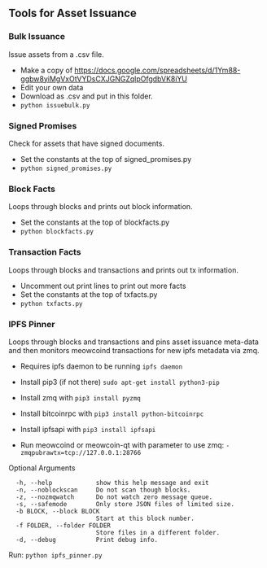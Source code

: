 ## Tools for Asset Issuance

### Bulk Issuance
Issue assets from a .csv file.
* Make a copy of https://docs.google.com/spreadsheets/d/1Ym88-ggbw8yiMgVxOtVYDsCXJGNGZqlpOfgdbVK8iYU
* Edit your own data
* Download as .csv and put in this folder.
* ```python issuebulk.py```

### Signed Promises
Check for assets that have signed documents.
* Set the constants at the top of signed_promises.py
* ```python signed_promises.py```

### Block Facts
Loops through blocks and prints out block information.
* Set the constants at the top of blockfacts.py
* ```python blockfacts.py```

### Transaction Facts
Loops through blocks and transactions and prints out tx information.
* Uncomment out print lines to print out more facts
* Set the constants at the top of txfacts.py
* ```python txfacts.py```

### IPFS Pinner
Loops through blocks and transactions and pins asset issuance meta-data and then monitors meowcoind transactions for new ipfs metadata via zmq.
* Requires ipfs daemon to be running ```ipfs daemon```

* Install pip3 (if not there) ```sudo apt-get install python3-pip```

* Install zmq with ```pip3 install pyzmq```

* Install bitcoinrpc with ```pip3 install python-bitcoinrpc```

* Install ipfsapi with ```pip3 install ipfsapi```

* Run meowcoind or meowcoin-qt with parameter to use zmq: ```-zmqpubrawtx=tcp://127.0.0.1:28766```

Optional Arguments
```  
  -h, --help            show this help message and exit
  -n, --noblockscan     Do not scan though blocks.
  -z, --nozmqwatch      Do not watch zero message queue.
  -s, --safemode        Only store JSON files of limited size.
  -b BLOCK, --block BLOCK
                        Start at this block number.
  -f FOLDER, --folder FOLDER
                        Store files in a different folder.
  -d, --debug           Print debug info.
 ```
Run: ```python ipfs_pinner.py```

